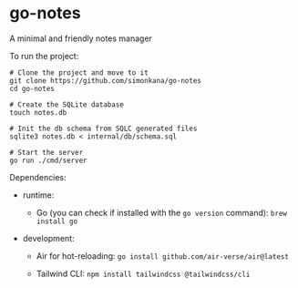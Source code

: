 # go-notes

A minimal and friendly notes manager

To run the project:

```
# Clone the project and move to it
git clone https://github.com/simonkana/go-notes
cd go-notes

# Create the SQLite database
touch notes.db

# Init the db schema from SQLC generated files
sqlite3 notes.db < internal/db/schema.sql

# Start the server
go run ./cmd/server
```

Dependencies:

- runtime:

  - Go (you can check if installed with the `go version` command): `brew install go`

- development:

  - Air for hot-reloading: `go install github.com/air-verse/air@latest`

  - Tailwind CLI: `npm install tailwindcss @tailwindcss/cli`
